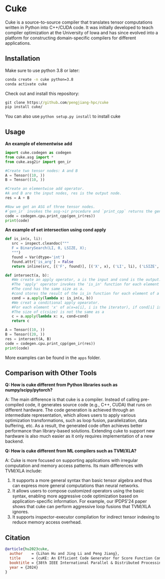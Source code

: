 # Cuke
Cuke is a source-to-source compiler that translates tensor computations written in Python into C++/CUDA code.
It was initially developed to teach compiler optimization at the University of Iowa and has since evolved into a platform for constructing domain-specific compilers  for different applications.


## Installation
Make sure to use python 3.8 or later:
```cmd
conda create -n cuke python=3.8
conda activate cuke 
```
Check out and install this repository:
```cmd
git clone https://github.com/pengjiang-hpc/cuke
pip install cuke/
```

You can also use ``python setup.py install`` to install cuke


## Usage
**An example of elementwise add**
```python
import cuke.codegen as codegen
from cuke.asg import *
from cuke.asg2ir import gen_ir

#Create two tensor nodes: A and B
A = Tensor((10, ))
B = Tensor((10, ))

#Create an elementwise add operator.
#A and B are the input nodes, res is the output node. 
res = A + B

#Now we get an ASG of three tensor nodes.
#`gen_ir` invokes the asg->ir procedure and `print_cpp` returns the generated C++ code. 
code = codegen.cpu.print_cpp(gen_ir(res))
print(code)
```
**An example of set intersection using cond apply**
 ```python
def is_in(x, li):
    src = inspect.cleandoc("""
    F = BinarySearch(LI, 0, LSIZE, X);
    """)
    found = Var(dtype='int')
    found.attr['is_arg'] = False
    return inline(src, [('F', found)], [('X', x), ('LI', li), ('LSIZE', li._size()[0])])

def intersect(a, b):
    #We create an apply operator, a is the input and cond is the output.
    #The 'apply' operator invokes the 'is_in' function for each element of 'a'(x=a[i]).
    #The cond has the same size as a. 
    #cond stores the result of the is_in function for each element of a in the corresponding position(cond[i]=is_in(a[i], b)).
    cond = a.apply(lambda x: is_in(x, b))
    #We creat a conditional apply opearator.
    #For each element 'x' of a(x=a[i], i is the iterator), if cond[i] is true, we make an assignment c[csize++]=a[i].
    #The size of c(csize) is not the same as a 
    c = a.apply(lambda x: x, cond=cond)
    return c

A = Tensor((10, ))
B = Tensor((20, ))
res = intersect(A, B)
code = codegen.cpu.print_cpp(gen_ir(res))
print(code)
 ```

More examples can be found in the ``apps`` folder. 


## Comparison with Other Tools
**Q: How is cuke different from Python libraries such as numpy/scipy/pytorch?**

A: The main difference is that cuke is a compiler. Instead of calling pre-compiled code, it generates source code (e.g., C++, CUDA) that runs on different hardware. The code generation is achieved through an intermediate representation, which allows users to apply various optimization transformations, such as loop fusion, parallelization, data buffering, etc. As a result, the generated code often achieves better performance than library-based solutions. Extending cuke to support new hardware is also much easier as it only requires implementation of a new backend. 

**Q: How is cuke different from ML compilers such as TVM/XLA?**

A: Cuke is more focused on supporting applications with irregular computation and memory access patterns. Its main differences with TVM/XLA include: 
1) It supports a more general syntax than basic tensor algebra and thus can express more general computations than neural networks. 
2) It allows users to compose customized operators using the basic syntax, enabling more aggressive code optimization based on application-specific information. For example, our IPDPS'24 paper shows that cuke can perform aggressive loop fusions that TVM/XLA ignores. 
3) It supports inspector-executor compilation for indirect tensor indexing to reduce memory access overhead. 

  

## Citation
```bibtex
@article{hu2023cuke,
  author    = {Lihan Hu and Jing Li and Peng Jiang},
  title     = {cuKE: An Efficient Code Generator for Score Function Computation in Knowledge Graph Embedding},
  booktitle = {38th IEEE International Parallel & Distributed Processing Symposium (IPDPS)},
  year = {2024}
}
```
